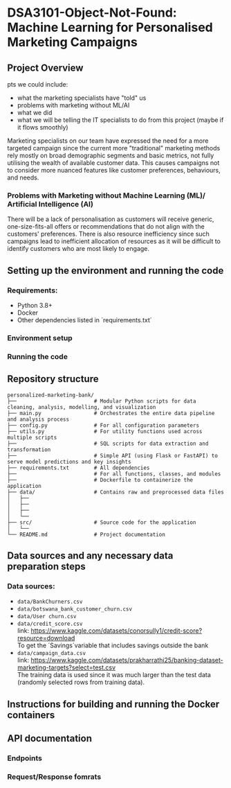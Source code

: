 # DSA3101-Object-Not-Found: Machine Learning for Personalised Marketing Campaigns

## Project Overview

pts we could include:
- what the marketing specialists have "told" us
- problems with marketing without ML/AI
- what we did
- what we will be telling the IT specialists to do from this project (maybe if it flows smoothly)


Marketing specialists on our team have expressed the need for a more targeted campaign since the current more "traditional" marketing methods rely mostly on broad demographic segments and basic metrics, not fully utilising the wealth of available customer data. This causes campaigns not to consider more nuanced features like customer preferences, behaviours, and needs.

### Problems with Marketing without Machine Learning (ML)/ Artificial Intelligence (AI)
There will be a lack of personalisation as customers will receive generic, one-size-fits-all offers or recommendations that do not align with the customers' preferences. There is also resource inefficiency since such campaigns lead to inefficient allocation of resources as it will be difficult to identify customers who are most likely to engage.

## Setting up the environment and running the code
### Requirements:
- Python 3.8+
- Docker
- Other dependencies listed in ´requirements.txt´

### Environment setup

### Running the code

## Repository structure
```
personalized-marketing-bank/
├──                         # Modular Python scripts for data cleaning, analysis, modelling, and visualization
├── main.py                 # Orchestrates the entire data pipeline and analysis process
├── config.py               # For all configuration parameters
├── utils.py                # For utility functions used across multiple scripts
├──                         # SQL scripts for data extraction and transformation
├──                         # Simple API (using Flask or FastAPI) to serve model predictions and key insights
├── requirements.txt        # All dependencies
├──                         # For all functions, classes, and modules
├──                         # Dockerfile to containerize the application
├── data/                   # Contains raw and preprocessed data files
│   ├── 
│   ├── 
│   ├── 
│   └── 
├── src/                    # Source code for the application
│   └──
└── README.md               # Project documentation
```

## Data sources and any necessary data preparation steps
### Data sources:
- `data/BankChurners.csv`
- `data/botswana_bank_customer_churn.csv`
- `data/User churn.csv`
- `data/credit_score.csv`<br>
  link: https://www.kaggle.com/datasets/conorsully1/credit-score?resource=download<br>
  To get the ´Savings´variable that includes savings outside the bank<br>
- `data/campaign_data.csv`<br>
  link: https://www.kaggle.com/datasets/prakharrathi25/banking-dataset-marketing-targets?select=test.csv<br>
  The training data is used since it was much larger than the test data (randomly selected rows from training   data).

## Instructions for building and running the Docker containers

## API documentation

### Endpoints

### Request/Response fomrats

